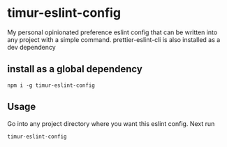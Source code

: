 # timur-eslint-config

My personal opinionated preference eslint config that can be written into any project with a simple command. prettier-eslint-cli is also installed as a dev dependency

## install as a global dependency

```
npm i -g timur-eslint-config
```

## Usage

Go into any project directory where you want this eslint config. Next run 
```
timur-eslint-config
```

